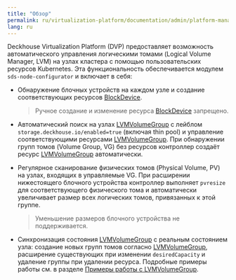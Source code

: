 ```yaml
---
title: "Обзор"
permalink: ru/virtualization-platform/documentation/admin/platform-management/storage/sds/node-configurator/about.html
lang: ru
---
```


Deckhouse Virtualization Platform (DVP) предоставляет возможность автоматического управления логическими томами (Logical Volume Manager, LVM) на узлах кластера с помощью пользовательских ресурсов Kubernetes. Эта функциональность обеспечивается модулем `sds-node-configurator` и включает в себя:

- Обнаружение блочных устройств на каждом узле и создание соответствующих ресурсов [BlockDevice](/modules/sds-node-configurator/cr.html#blockdevice).
  
  > Ручное создание и изменение ресурса [BlockDevice](/modules/sds-node-configurator/cr.html#blockdevice) запрещено.

- Автоматический поиск на узлах [LVMVolumeGroup](/modules/sds-node-configurator/cr.html#lvmvolumegroup) с лейблом `storage.deckhouse.io/enabled=true` (включая thin pool) и управление соответствующими ресурсами [LVMVolumeGroup](/modules/sds-node-configurator/cr.html#lvmvolumegroup). При обнаружении групп томов (Volume Group, VG) без ресурсов контроллер создаёт ресурс [LVMVolumeGroup](/modules/sds-node-configurator/cr.html#lvmvolumegroup) автоматически.

- Регулярное сканирование физических томов (Physical Volume, PV) на узлах, входящих в управляемые VG. При расширении нижестоящего блочного устройства контроллер выполняет `pvresize` для соответствующего физического тома и автоматически увеличивает размер всех логических томов, привязанных к этой группе.

  > Уменьшение размеров блочного устройства не поддерживается.

- Синхронизация состояния [LVMVolumeGroup](/modules/sds-node-configurator/cr.html#lvmvolumegroup) с реальным состоянием узла: создание новых групп томов согласно [LVMVolumeGroup](/modules/sds-node-configurator/cr.html#lvmvolumegroup), расширение существующих при изменении `desiredCapacity` и удаление группы при удалении ресурса. Подробные примеры работы см. в разделе [Примеры работы с LVMVolumeGroup](./usage.html#работа-с-ресурсами-lvmvolumegroup).
